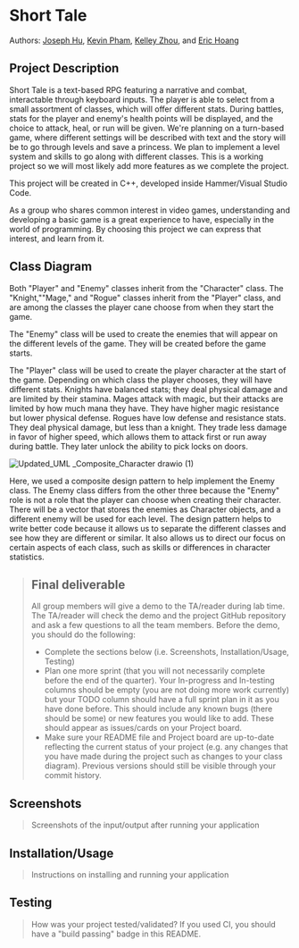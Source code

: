 # Short Tale
 
 Authors: [Joseph Hu](https://github.com/DooDooBard), [Kevin Pham](https://github.com/Kuvinn), [Kelley Zhou](https://github.com/kzhou034), and [Eric Hoang](https://github.com/Exeno2395)

## Project Description
 Short Tale is a text-based RPG featuring a narrative and combat, interactable through keyboard inputs. The player is able to select from a small assortment of classes, which will offer different stats. During battles, stats for the player and enemy's health points will be displayed, and the choice to attack, heal, or run will be given. We're planning on a turn-based game, where different settings will be described with text and the story will be to go through levels and save a princess. We plan to implement a level system and skills to go along with different classes. This is a working project so we will most likely add more features as we complete the project.
 
 This project will be created in C++, developed inside Hammer/Visual Studio Code.
 
 As a group who shares common interest in video games, understanding and developing a basic game is a great experience to have, especially in the world of programming. By choosing this project we can express that interest, and learn from it.

## Class Diagram
Both "Player" and "Enemy" classes inherit from the "Character" class. The "Knight,""Mage," and "Rogue" classes inherit from the "Player" class, and are among the classes the player cane choose from when they start the game. 

The "Enemy" class will be used to create the enemies that will appear on the different levels of the game. They will be created before the game starts.

The "Player" class will be used to create the player character at the start of the game. Depending on which class the player chooses, they will have different stats. Knights have balanced stats; they deal physical damage and are limited by their stamina. Mages attack with magic, but their attacks are limited by how much mana they have. They have higher magic resistance but lower physical defense. Rogues have low defense and resistance stats. They deal physical damage, but less than a knight. They trade less damage in favor of higher speed, which allows them to attack first or run away during battle. They later unlock the ability to pick locks on doors. 

![Updated_UML _Composite_Character drawio (1)](https://user-images.githubusercontent.com/77300057/168492580-58d385f3-576f-42be-8b36-c0c1ebb527e9.png)
 
Here, we used a composite design pattern to help implement the Enemy class. The Enemy class differs from the other three because the "Enemy" role is not a role that the player can choose when creating their character. There will be a vector that stores the enemies as Character objects, and a different enemy will be used for each level. The design pattern helps to write better code because it allows us to separate the different classes and see how they are different or similar. It also allows us to direct our focus on certain aspects of each class, such as skills or differences in character statistics.
 
 > ## Final deliverable
 > All group members will give a demo to the TA/reader during lab time. The TA/reader will check the demo and the project GitHub repository and ask a few questions to all the team members. 
 > Before the demo, you should do the following:
 > * Complete the sections below (i.e. Screenshots, Installation/Usage, Testing)
 > * Plan one more sprint (that you will not necessarily complete before the end of the quarter). Your In-progress and In-testing columns should be empty (you are not doing more work currently) but your TODO column should have a full sprint plan in it as you have done before. This should include any known bugs (there should be some) or new features you would like to add. These should appear as issues/cards on your Project board.
 > * Make sure your README file and Project board are up-to-date reflecting the current status of your project (e.g. any changes that you have made during the project such as changes to your class diagram). Previous versions should still be visible through your commit history. 
 
 ## Screenshots
 > Screenshots of the input/output after running your application
 ## Installation/Usage
 > Instructions on installing and running your application
 ## Testing
 > How was your project tested/validated? If you used CI, you should have a "build passing" badge in this README.
 
